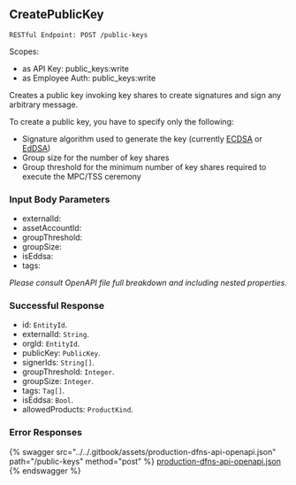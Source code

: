 
## CreatePublicKey
`RESTful Endpoint: POST /public-keys`

Scopes:
 * as API Key: public_keys:write
 * as Employee Auth: public_keys:write

Creates a public key invoking key shares to create signatures and sign any arbitrary message.

To create a public key, you have to specify only the following:

*   Signature algorithm used to generate the key (currently [ECDSA](https://en.wikipedia.org/wiki/Elliptic_Curve_Digital_Signature_Algorithm) or [EdDSA](https://en.wikipedia.org/wiki/EdDSA))
*   Group size for the number of key shares
*   Group threshold for the minimum number of key shares required to execute the MPC/TSS ceremony
  



### Input Body Parameters
* externalId: 
* assetAccountId: 
* groupThreshold: 
* groupSize: 
* isEddsa: 
* tags: 

_Please consult OpenAPI file full breakdown and including nested properties._

### Successful Response
* id: `EntityId`. 
* externalId: `String`. 
* orgId: `EntityId`. 
* publicKey: `PublicKey`. 
* signerIds: `String[]`. 
* groupThreshold: `Integer`. 
* groupSize: `Integer`. 
* tags: `Tag[]`. 
* isEddsa: `Bool`. 
* allowedProducts: `ProductKind`. 

### Error Responses


{% swagger src="../../.gitbook/assets/production-dfns-api-openapi.json" path="/public-keys" method="post" %}
[production-dfns-api-openapi.json](../../.gitbook/assets/production-dfns-api-openapi.json)
{% endswagger %}
